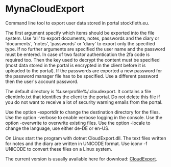 # MynaCloudExport
 Command line tool to export user data stored in portal stockfleth.eu.
 
 The first argument specify which items should be exported into the file system.
 Use 'all' to export documents, notes, passwords and the diary or 'documents', 'notes', 'passwords' or 'diary' to export only the specified type.
 If no further arguments are specified the user name and the password must be entered.
 In case of two factor authentication the 2fa code is required too.
 Then the key used to decrypt the content must be specified (most data stored in the portal is encrypted in the client before it is uploaded to the portal).
 If the passwords are exported a new password for the password manager file has to be specified. Use a different password then the user's account password.
 
 The default directory is %userprofile%/.cloudexport. It contains a file clientinfo.txt that identifies the client to the portal. Do not delete this file if you  do not want to receive a lot of security warning emails from the portal.
 
 Use the option -exportdir to change the destination directory for the files.
 Use the option -verbose to enable verbose logging in the console.
 Use the option -overwrite to overwrite existing files.
 Use the option -locale to change the language, use either de-DE or en-US.
 
 On Linux start the program with dotnet CloudExport.dll.
 The text files written for notes and the diary are written in UNICODE format.
 Use iconv -f UNICODE to convert these files on a Linux system.

The current version is usually available here for download: [CloudExport](https://www.stockfleth.eu/view?page=downloads).

